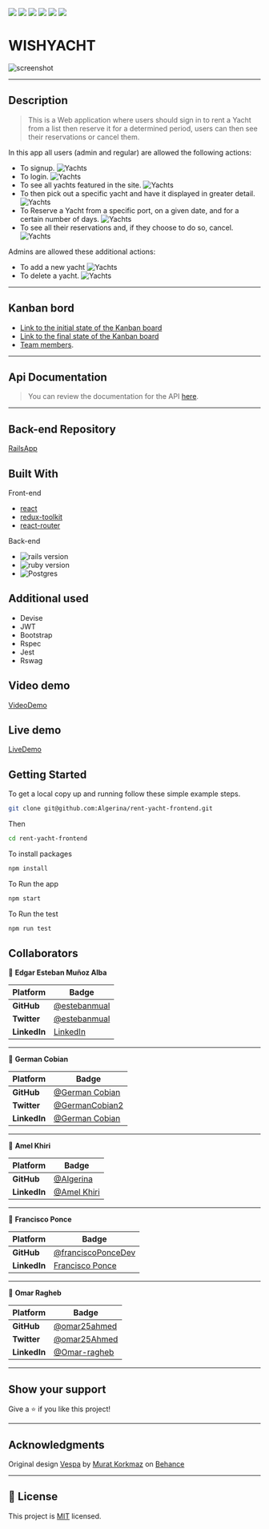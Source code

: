 ![](https://img.shields.io/badge/Microverse-blueviolet)
![](https://img.shields.io/static/v1?label=BY&message=Algerina&color=pink)
![](https://img.shields.io/static/v1?label=BY&message=Estebanmual&color=blue)
![](https://img.shields.io/static/v1?label=BY&message=FranciscoPonceDev&color=purple)
![](https://img.shields.io/static/v1?label=BY&message=German-cobian&color=red)
![](https://img.shields.io/static/v1?label=BY&message=Omar25ahmed&color=green)

# WISHYACHT

![screenshot](./src/assets/Yacht-logo2.svg)

<hr>

## Description

> This is  a Web application where users should sign in to rent a Yacht from a list then reserve it for a determined period, users can then see their reservations or cancel them.

In this app all users (admin and regular) are allowed the following actions:

- To signup.
![Yachts](/src/assets/project-images/Signup.png?raw=true "signup")
- To login.
![Yachts](/src/assets/project-images/Login.png?raw=true "login")
- To see all yachts featured in the site.
![Yachts](/src/assets/project-images/Yachts-display.png?raw=true "yachts-display")
- To then pick out a specific yacht and have it displayed in greater detail.
![Yachts](/src/assets/project-images/Single-yacht.png?raw=true "single-yacht") 
- To Reserve a Yacht from a specific port, on a given date, and for a certain number of days.
![Yachts](/src/assets/project-images/Reserve-a-yacht.png?raw=true "reserve-a-yacht") 
- To see all their reservations and, if they choose to do so, cancel.
![Yachts](/src/assets/project-images/All-reservations.png?raw=true "all-reservations") 

Admins are allowed these additional actions:

- To add a new yacht 
![Yachts](/src/assets/project-images/Add-yacht.png?raw=true "add-yacht")
- To delete a yacht.
![Yachts](/src/assets/project-images/Delete-yacht.png?raw=true "delete-yacht") 
<hr>


## Kanban bord
-  [Link to the initial state of the Kanban board](https://user-images.githubusercontent.com/92755394/177657371-659c399b-1846-44a2-811a-ba6d0e03858c.png)
- [Link to the final state of the Kanban board ](https://github.com/algerina/rent-yacht/projects/1)
- [Team members](https://github.com/algerina/rent-yacht#collaborators).


<hr>


## Api Documentation

>You can review the documentation for the API [here](http://localhost:3001/api-docs/index.html
).
<hr>

 
## Back-end Repository 

[RailsApp](https://github.com/algerina/rent-yacht)


## Built With

Front-end
- [react](https://reactjs.org/) 
- [redux-toolkit](https://redux-toolkit.js.org/) 
- [react-router](https://reactrouter.com/)

Back-end
- ![rails version](https://img.shields.io/badge/Rails-7-red)
- ![ruby version](https://img.shields.io/badge/Ruby-3.x-yellow)
- ![Postgres](https://img.shields.io/badge/postgres-%23316192.svg?style=for-the-badge&logo=postgresql&logoColor=white)

## Additional used

- Devise
- JWT
- Bootstrap
- Rspec
- Jest
- Rswag

## Video demo

[VideoDemo](https://www.loom.com/share/b35908d47e0d4ff3a46de780c83aac89?sid=2d85e2b8-3fb4-4b56-a668-d90ed0cc6609)

## Live demo

[LiveDemo](https://wishyacht.netlify.app)

## Getting Started

To get a local copy up and running follow these simple example steps.

```sh
git clone git@github.com:Algerina/rent-yacht-frontend.git 
```

Then 
```sh
cd rent-yacht-frontend 
```

To install packages
```sh 
npm install
``` 

To Run the app
```sh 
npm start
```

To Run the test
```sh 
npm run test
```


 ## Collaborators

👤 **Edgar Esteban Muñoz Alba**

Platform | Badge |
 --- | --- |
 **GitHub**  | [@estebanmual](https://github.com/estebanmual)
 **Twitter** |[@estebanmual](https://twitter.com/estebanmual)
 **LinkedIn** | [LinkedIn](https://linkedin.com/in/estebanmual)
<hr>

 👤 **German Cobian**

Platform | Badge |
 --- | --- |
 **GitHub**  | [@German Cobian](https://github.com/German-Cobian)
 **Twitter** |[@GermanCobian2](https://twitter.com/GermanCobian2)
 **LinkedIn** | [@German Cobian](https://www.linkedin.com/in/german-cobian/)
<hr>

 👤 **Amel Khiri**

 Platform | Badge |
 --- | --- |
 **GitHub**  | [@Algerina](https://github.com/Algerina)
 **LinkedIn** | [@Amel Khiri](https://www.linkedin.com/in/amel-khiri/)
<hr>

 👤 **Francisco Ponce**

Platform | Badge |
 --- | --- |
 **GitHub**  |[@franciscoPonceDev](https://github.com/franciscoPonceDev)
 **LinkedIn** |  [Francisco Ponce](https://www.linkedin.com/in/dev-ponce/)
<hr>

 👤 **Omar Ragheb**

Platform | Badge |
 --- | --- |
 **GitHub**  |  [@omar25ahmed](https://github.com/omar25ahmed)
 **Twitter** |[@omar25Ahmed](https://twitter.com/Omar25Ahmed)
 **LinkedIn** | [@Omar-ragheb](https://www.linkedin.com/in/omar-ragheb/)
<hr>
 
## Show your support

Give a ⭐️ if you like this project!
<hr>

## Acknowledgments

Original design [Vespa](https://www.behance.net/gallery/26425031/Vespa-Responsive-Redesign/modules/173005583) by [Murat Korkmaz](https://www.behance.net/muratk) on [Behance](https://www.behance.net/)

<hr>

## 📝 License

This project is [MIT](./MIT.md) licensed.
